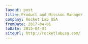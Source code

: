 ```yaml
---
layout: post
title: Product and Mission Manager 
company: Rocket Lab USA
fromDate: 2017-04-01
toDate: 2015-04-01
siteUrl: http://rocketlabusa.com/
---
```


